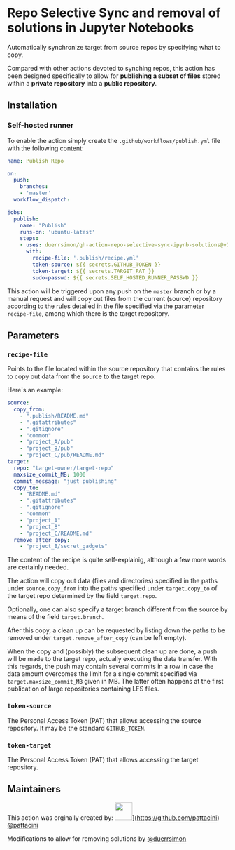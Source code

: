 Repo Selective Sync and removal of solutions in Jupyter Notebooks
===================

Automatically synchronize target from source repos by specifying what to copy.

Compared with other actions devoted to synching repos, this action has been designed
specifically to allow for **publishing a subset of files** stored within a
**private repository** into a **public repository**.


## Installation

### Self-hosted runner
To enable the action simply create the `.github/workflows/publish.yml`
file with the following content:

```yml
name: Publish Repo

on:
  push:
    branches:
    - 'master'
  workflow_dispatch:

jobs:
  publish:
    name: "Publish"
    runs-on: 'ubuntu-latest'
    steps:
    - uses: duerrsimon/gh-action-repo-selective-sync-ipynb-solutions@v1.0.0
      with:
        recipe-file: '.publish/recipe.yml'
        token-source: ${{ secrets.GITHUB_TOKEN }}
        token-target: ${{ secrets.TARGET_PAT }}
        sudo-passwd: ${{ secrets.SELF_HOSTED_RUNNER_PASSWD }}
```

This action will be triggered upon any push on the `master` branch
or by a manual request and will copy out files from the current (source)
repository according to the rules detailed in the file specified via the 
parameter `recipe-file`, among which there is the target repository. 


## Parameters

### `recipe-file`
Points to the file located within the source repository that
contains the rules to copy out data from the source to the target repo.

Here's an example:
```yml
source:
  copy_from:
    - ".publish/README.md"
    - ".gitattributes"
    - ".gitignore"
    - "common"
    - "project_A/pub"
    - "project_B/pub"
    - "project_C/pub/README.md"
target:
  repo: "target-owner/target-repo"
  maxsize_commit_MB: 1000
  commit_message: "just publishing"
  copy_to:
    - "README.md"
    - ".gitattributes"
    - ".gitignore"
    - "common"
    - "project_A"
    - "project_B"
    - "project_C/README.md"
  remove_after_copy:
    - "project_B/secret_gadgets"
```

The content of the recipe is quite self-explainig, although
a few more words are certainly needed.

The action will copy out data (files and directories) specified 
in the paths under `source.copy_from` into the paths specified under
`target.copy_to` of the target repo determined by the field `target.repo`.

Optionally, one can also specify a target branch different from the source
by means of the field `target.branch`.

After this copy, a clean up can be requested by listing down the
paths to be removed under `target.remove_after_copy` (can be left empty).

When the copy and (possibly) the subsequent clean up are done,
a push will be made to the target repo, actually executing the 
data transfer. With this regards, the push may contain several
commits in a row in case the data amount overcomes the limit
for a single commit specified via `target.maxsize_commit_MB`
given in MB. The latter often happens at the first publication 
of large repositories containing LFS files.

### `token-source`
The Personal Access Token (PAT) that allows accessing the
source repository. It may be the standard `GITHUB_TOKEN`.

### `token-target`
The Personal Access Token (PAT) that allows accessing the
target repository.


## Maintainers
This action was orginally created by:
<img src="https://github.com/pattacini.png" width="40">](https://github.com/pattacini) [@pattacini](https://github.com/pattacini) 

Modifications to allow for removing solutions by [@duerrsimon](https://github.com/duerrsimon)
